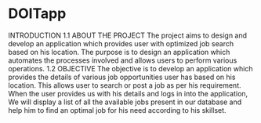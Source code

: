 # DOITapp

INTRODUCTION
1.1 ABOUT THE PROJECT 
The project aims to design and develop an application which provides user with optimized
job search based on his location. The purpose is to design an application which automates the
processes involved and allows users to perform various operations.
1.2 OBJECTIVE
The objective is to develop an application which provides the details of various job
opportunities user has based on his location. This allows user to search or post a job as per his
requirement.
When the user provides us with his details and logs in into the application, We will display a list
of all the available jobs present in our database and help him to find an optimal job for his need
according to his skillset. 
